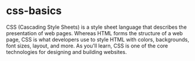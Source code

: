 # css-basics

CSS (Cascading Style Sheets) is a style sheet language that describes the presentation of web pages. Whereas HTML forms the structure of a web page, CSS is what developers use to style HTML with colors, backgrounds, font sizes, layout, and more. As you'll learn, CSS is one of the core technologies for designing and building websites.
